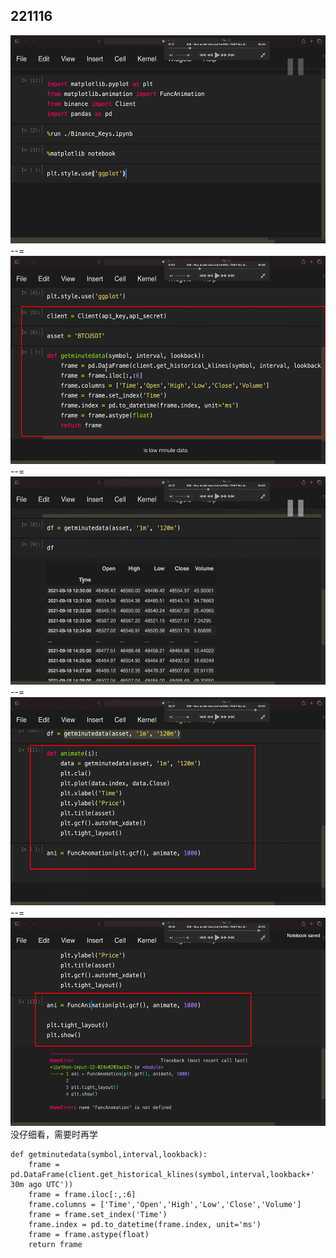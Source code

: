 ## 221116

<img src='./img/2022-11-16-09-27-45.png' height=333px></img>  
--=  
<img src='./img/2022-11-16-09-28-18.png' height=333px></img>  
--=  
<img src='./img/2022-11-16-09-34-01.png' height=333px></img>  
--=  
<img src='./img/2022-11-16-09-37-33.png' height=333px></img>  
--=  
<img src='./img/2022-11-16-09-38-45.png' height=333px></img>  
没仔细看，需要时再学

```
def getminutedata(symbol,interval,lookback):
    frame = pd.DataFrame(client.get_historical_klines(symbol,interval,lookback+' 30m ago UTC'))
    frame = frame.iloc[:,:6]
    frame.columns = ['Time','Open','High','Low','Close','Volume']
    frame = frame.set_index('Time')
    frame.index = pd.to_datetime(frame.index, unit='ms')
    frame = frame.astype(float)
    return frame
```
